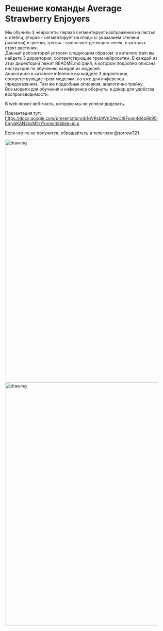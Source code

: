 # Решение команды Average Strawberry Enjoyers

Мы обучили 3 нейросети: первая сегментирует изображения на листья и стебли, вторая - сегментирует на ягоды (с указанием степени развития) и цветки, третья - выполняет детекцию ячеек, в которых стоят растения.<br>
Данный репозиторий устроен следующим образом: в каталоге train вы найдете 3 директории, соответствующие трем нейросетям. В каждой из этих директорий лежит README.md файл, в котором подробно описана инструкция по обучению каждой из моделей.<br>
Аналогично в каталоге inference вы найдете 3 директории, соответствующие трем моделям, но уже для инференса (предсказания). Там же подробные описания, аналогично трейну.<br>
Все модели для обучения и инференса обернуты в докер для удобства воспроизводимости.<br>

В web лежит веб-часть, которую мы не успели доделать.

Презентация тут: https://docs.google.com/presentation/d/1qVRsb9VnDAwCt8Foqn4d4qBk95IEmyqKAN2svM5rYko/edit#slide=id.p

Если что-то не получится, обращайтесь в телеграм @sorrow321

<img src="https://sun9-37.userapi.com/impg/wDD2OpKn8cLepYbmislULu32d0f7JPQygMunJA/02_9aTpPfxQ.jpg?size=1280x566&quality=96&sign=6e5cde16753348860153258a6726c4ff&type=album" alt="drawing" width="800"/>

<img src="https://sun9-83.userapi.com/impg/LVoiK3OxpmKR0INsVUrmONW3w0SMUZtYNN6Etg/7Hdd0rVsXtI.jpg?size=1280x561&quality=96&sign=2f2b0afe4dc84514387482fc9d1de4e5&type=album" alt="drawing" width="800"/>
